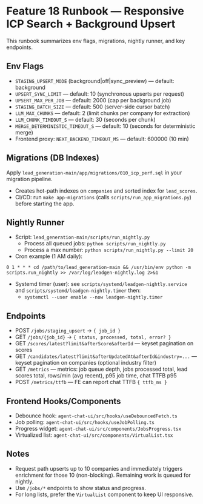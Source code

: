 # Feature 18 Runbook — Responsive ICP Search + Background Upsert

This runbook summarizes env flags, migrations, nightly runner, and key endpoints.

## Env Flags
- `STAGING_UPSERT_MODE` (background|off|sync_preview) — default: background
- `UPSERT_SYNC_LIMIT` — default: 10 (synchronous upserts per request)
- `UPSERT_MAX_PER_JOB` — default: 2000 (cap per background job)
- `STAGING_BATCH_SIZE` — default: 500 (server-side cursor batch)
- `LLM_MAX_CHUNKS` — default: 2 (limit chunks per company for extraction)
- `LLM_CHUNK_TIMEOUT_S` — default: 30 (seconds per chunk)
- `MERGE_DETERMINISTIC_TIMEOUT_S` — default: 10 (seconds for deterministic merge)
- Frontend proxy: `NEXT_BACKEND_TIMEOUT_MS` — default: 600000 (10 min)

## Migrations (DB Indexes)
Apply `lead_generation-main/app/migrations/010_icp_perf.sql` in your migration pipeline.
- Creates hot-path indexes on `companies` and sorted index for `lead_scores`.
- CI/CD: run `make app-migrations` (calls `scripts/run_app_migrations.py`) before starting the app.

## Nightly Runner
- Script: `lead_generation-main/scripts/run_nightly.py`
  - Process all queued jobs: `python scripts/run_nightly.py`
  - Process a max number: `python scripts/run_nightly.py --limit 20`
- Cron example (1 AM daily):
```
0 1 * * * cd /path/to/lead_generation-main && /usr/bin/env python -m scripts.run_nightly >> /var/log/leadgen-nightly.log 2>&1
```
- Systemd timer (user): see `scripts/systemd/leadgen-nightly.service` and `scripts/systemd/leadgen-nightly.timer` then:
  - `systemctl --user enable --now leadgen-nightly.timer`

## Endpoints
- POST `/jobs/staging_upsert` → `{ job_id }`
- GET `/jobs/{job_id}` → `{ status, processed, total, error? }`
- GET `/scores/latest?limit&afterScore&afterId` — keyset pagination on scores
- GET `/candidates/latest?limit&afterUpdatedAt&afterId&industry=...` — keyset pagination on companies (optional industry filter)
- GET `/metrics` — metrics: job queue depth, jobs processed total, lead scores total, rows/min (avg recent), p95 job time, chat TTFB p95
- POST `/metrics/ttfb` — FE can report chat TTFB `{ ttfb_ms }`

## Frontend Hooks/Components
- Debounce hook: `agent-chat-ui/src/hooks/useDebouncedFetch.ts`
- Job polling: `agent-chat-ui/src/hooks/useJobPolling.ts`
- Progress widget: `agent-chat-ui/src/components/JobsProgress.tsx`
- Virtualized list: `agent-chat-ui/src/components/VirtualList.tsx`

## Notes
- Request path upserts up to 10 companies and immediately triggers enrichment for those 10 (non-blocking). Remaining work is queued for nightly.
- Use `/jobs/*` endpoints to show status and progress.
- For long lists, prefer the `VirtualList` component to keep UI responsive.
